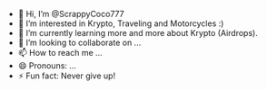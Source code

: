 - 👋 Hi, I’m @ScrappyCoco777
- 👀 I’m interested in Krypto, Traveling and Motorcycles :)
- 🌱 I’m currently learning more and more about Krypto (Airdrops).
- 💞️ I’m looking to collaborate on ...
- 📫 How to reach me ...
- 😄 Pronouns: ...
- ⚡ Fun fact: Never give up!

<!---
ScrappyCoco777/ScrappyCoco777 is a ✨ special ✨ repository because its `README.md` (this file) appears on your GitHub profile.
You can click the Preview link to take a look at your changes.
--->
